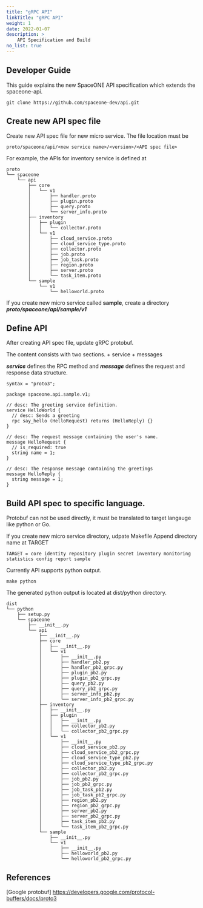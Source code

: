 ```yaml
---
title: "gRPC API"
linkTitle: "gRPC API"
weight: 1
date: 2022-01-07
description: >
    API Specification and Build
no_list: true
---
```


## Developer Guide

This guide explains the new SpaceONE API specification which extends the spaceone-api.

~~~
git clone https://github.com/spaceone-dev/api.git
~~~

## Create new API spec file

Create new API spec file for new micro service. The file location must be

~~~
proto/spaceone/api/<new service name>/<version>/<API spec file>
~~~

For example, the APIs for inventory service is defined at

~~~
proto
└── spaceone
    └── api
        ├── core
        │   └── v1
        │       ├── handler.proto
        │       ├── plugin.proto
        │       ├── query.proto
        │       └── server_info.proto
        ├── inventory
        │   ├── plugin
        │   │   └── collector.proto
        │   └── v1
        │       ├── cloud_service.proto
        │       ├── cloud_service_type.proto
        │       ├── collector.proto
        │       ├── job.proto
        │       ├── job_task.proto
        │       ├── region.proto
        │       ├── server.proto
        │       └── task_item.proto
        └── sample
            └── v1
                └── helloworld.proto
~~~

If you create new micro service called **sample**, create a directory ***proto/spaceone/api/sample/v1***

## Define API

After creating API spec file, update gRPC protobuf.

The content consists with two sections. + service + messages

***service*** defines the RPC method and ***message*** defines the request and response data structure.

~~~
syntax = "proto3";

package spaceone.api.sample.v1;

// desc: The greeting service definition.
service HelloWorld {
  // desc: Sends a greeting
  rpc say_hello (HelloRequest) returns (HelloReply) {}
}

// desc: The request message containing the user's name.
message HelloRequest {
  // is_required: true
  string name = 1;
}

// desc: The response message containing the greetings
message HelloReply {
  string message = 1;
}
~~~

## Build API spec to specific language.

Protobuf can not be used directly, it must be translated to target langauge like python or Go.

If you create new micro service directory, udpate Makefile Append directory name at TARGET

~~~
TARGET = core identity repository plugin secret inventory monitoring statistics config report sample
~~~

Currently API supports python output.

~~~
make python
~~~

The generated python output is located at dist/python directory.

~~~
dist
└── python
    ├── setup.py
    └── spaceone
        ├── __init__.py
        └── api
            ├── __init__.py
            ├── core
            │   ├── __init__.py
            │   └── v1
            │       ├── __init__.py
            │       ├── handler_pb2.py
            │       ├── handler_pb2_grpc.py
            │       ├── plugin_pb2.py
            │       ├── plugin_pb2_grpc.py
            │       ├── query_pb2.py
            │       ├── query_pb2_grpc.py
            │       ├── server_info_pb2.py
            │       └── server_info_pb2_grpc.py
            ├── inventory
            │   ├── __init__.py
            │   ├── plugin
            │   │   ├── __init__.py
            │   │   ├── collector_pb2.py
            │   │   └── collector_pb2_grpc.py
            │   └── v1
            │       ├── __init__.py
            │       ├── cloud_service_pb2.py
            │       ├── cloud_service_pb2_grpc.py
            │       ├── cloud_service_type_pb2.py
            │       ├── cloud_service_type_pb2_grpc.py
            │       ├── collector_pb2.py
            │       ├── collector_pb2_grpc.py
            │       ├── job_pb2.py
            │       ├── job_pb2_grpc.py
            │       ├── job_task_pb2.py
            │       ├── job_task_pb2_grpc.py
            │       ├── region_pb2.py
            │       ├── region_pb2_grpc.py
            │       ├── server_pb2.py
            │       ├── server_pb2_grpc.py
            │       ├── task_item_pb2.py
            │       └── task_item_pb2_grpc.py
            └── sample
                ├── __init__.py
                └── v1
                    ├── __init__.py
                    ├── helloworld_pb2.py
                    └── helloworld_pb2_grpc.py
~~~

## References

[Google protobuf] https://developers.google.com/protocol-buffers/docs/proto3

